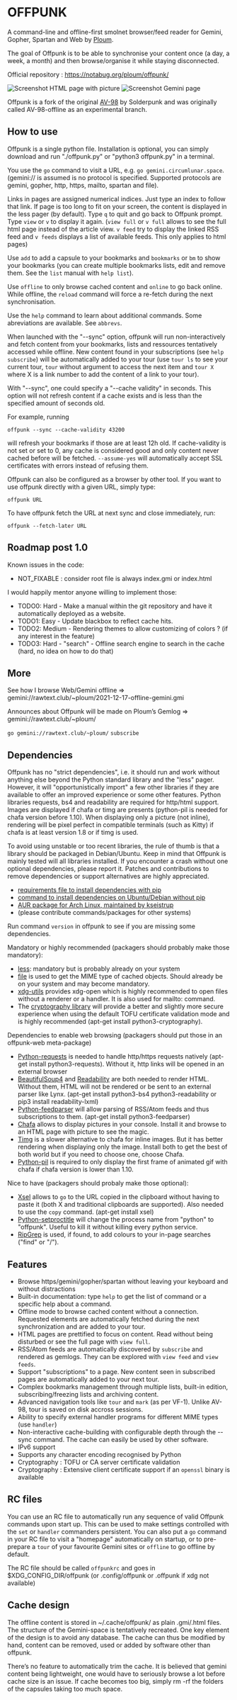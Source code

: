 # OFFPUNK

A command-line and offline-first smolnet browser/feed reader for Gemini, Gopher, Spartan and Web by [Ploum](https://ploum.net).

The goal of Offpunk is to be able to synchronise your content once (a day, a week, a month) and then browse/organise it while staying disconnected.

Official repository : https://notabug.org/ploum/offpunk/

![Screenshot HTML page with picture](/screenshot_offpunk1.png)
![Screenshot Gemini page](/screenshot_offpunk2.png)

Offpunk is a fork of the original [AV-98](https://tildegit.org/solderpunk/AV-98) by Solderpunk and was originally called AV-98-offline as an experimental branch.

## How to use

Offpunk is a single python file. Installation is optional, you can simply download and run "./offpunk.py" or "python3 offpunk.py" in a terminal.

You use the `go` command to visit a URL, e.g. `go gemini.circumlunar.space`. (gemini:// is assumed is no protocol is specified. Supported protocols are gemini, gopher, http, https, mailto, spartan and file).

Links in pages are assigned numerical indices.  Just type an index to follow that link. If page is too long to fit on your screen, the content is displayed in the less pager (by default). Type `q` to quit and go back to Offpunk prompt. Type `view` or `v` to display it again. (`view full` or `v full` allows to see the full html page instead of the article view. `v feed` try to display the linked RSS feed and `v feeds` displays a list of available feeds. This only applies to html pages)

Use `add` to add a capsule to your bookmarks and `bookmarks` or `bm` to show your bookmarks (you can create multiple bookmarks lists, edit and remove them. See the `list` manual with `help list`).

Use `offline` to only browse cached content and `online` to go back online. While offline, the `reload` command will force a re-fetch during the next synchronisation.

Use the `help` command to learn about additional commands. Some abreviations are available. See `abbrevs`.

When launched with the "--sync" option, offpunk will run non-interactively and fetch content from your bookmarks, lists and ressources tentatively accessed while offline. New content found in your subscriptions (see `help subscribe`) will be automatically added to your tour (use `tour ls` to see your current tour, `tour` without argument to access the next item and `tour X` where X is a link number to add the content of a link to your tour).

With "--sync", one could specify a "--cache validity" in seconds. This option will not refresh content if a cache exists and is less than the specified amount of seconds old.

For example, running

`offpunk --sync --cache-validity 43200`

will refresh your bookmarks if those are at least 12h old. If cache-validity is not set or set to 0, any cache is considered good and only content never cached before will be fetched. `--assume-yes` will automatically accept SSL certificates with errors instead of refusing them.

Offpunk can also be configured as a browser by other tool. If you want to use offpunk directly with a given URL, simply type:

`offpunk URL`

To have offpunk fetch the URL at next sync and close immediately, run:

`offpunk --fetch-later URL`

## Roadmap post 1.0

Known issues in the code:
* NOT_FIXABLE : consider root file is always index.gmi or index.html

I would happily mentor anyone willing to implement those:
* TODO0: Hard - Make a manual within the git repository and have it automatically deployed as a website.
* TODO1: Easy - Update blackbox to reflect cache hits.
* TODO2: Medium - Rendering themes to allow customizing of colors ? (if any interest in the feature)
* TODO3: Hard - "search" - Offline search engine to search in the cache (hard, no idea on how to do that)

## More

See how I browse Web/Gemini offline => gemini://rawtext.club/~ploum/2021-12-17-offline-gemini.gmi

Announces about Offpunk will be made on Ploum’s Gemlog  => gemini://rawtext.club/~ploum/

`go gemini://rawtext.club/~ploum/`
`subscribe`


## Dependencies

Offpunk has no "strict dependencies", i.e. it should run and work without anything
else beyond the Python standard library and the "less" pager.  However, it will "opportunistically
import" a few other libraries if they are available to offer an improved
experience or some other features. Python libraries requests, bs4 and readability are required for http/html support. Images are displayed if chafa or timg are presents (python-pil is needed for chafa version before 1.10). When displaying only a picture (not inline), rendering will be pixel perfect in compatible terminals (such as Kitty) if chafa is at least version 1.8 or if timg is used.

To avoid using unstable or too recent libraries, the rule of thumb is that a library should be packaged in Debian/Ubuntu. Keep in mind that Offpunk is mainly tested will all libraries installed. If you encounter a crash without one optional dependencies, please report it. Patches and contributions to remove dependencies or support alternatives are highly appreciated.

* [requirements file to install dependencies with pip](requirements.txt)
* [command to install dependencies  on Ubuntu/Debian without pip](ubuntu_dependencies.txt)
* [AUR package for Arch Linux, maintained by kseistrup](https://aur.archlinux.org/packages/offpunk-git)
* (please contribute commands/packages for other systems)

Run command `version` in offpunk to see if you are missing some dependencies.

Mandatory or highly recommended (packagers should probably make those mandatory):
* [less](http://www.greenwoodsoftware.com/less/): mandatory but is probably already on your system
* [file](https://www.darwinsys.com/file/) is used to get the MIME type of cached objects. Should already be on your system and may become mandatory.
* [xdg-utils](https://www.freedesktop.org/wiki/Software/xdg-utils/) provides xdg-open which is highly recommended to open files without a renderer or a handler. It is also used for mailto: command.
* The [cryptography library](https://pypi.org/project/cryptography/) will provide a better and slightly more secure experience when using the default TOFU certificate validation mode and is highly recommended (apt-get install python3-cryptography).

Dependencies to enable web browsing (packagers should put those in an offpunk-web meta-package)
* [Python-requests](http://python-requests.org) is needed to handle http/https requests natively (apt-get install python3-requests). Without it, http links will be opened in an external browser
* [BeautifulSoup4](https://www.crummy.com/software/BeautifulSoup) and [Readability](https://github.com/buriy/python-readability) are both needed to render HTML. Without them, HTML will not be rendered or be sent to an external parser like Lynx. (apt-get install python3-bs4 python3-readability or pip3 install readability-lxml)
* [Python-feedparser](https://github.com/kurtmckee/feedparser) will allow parsing of RSS/Atom feeds and thus subscriptions to them. (apt-get install python3-feedparser)
* [Chafa](https://hpjansson.org/chafa/) allows to display pictures in your console. Install it and browse to an HTML page with picture to see the magic.
* [Timg](https://github.com/hzeller/timg) is a slower alternative to chafa for inline images. But it has better rendering when displaying only the image. Install both to get the best of both world but if you need to choose one, choose Chafa. 
* [Python-pil](http://python-pillow.github.io/) is required to only display the first frame of animated gif with chafa if chafa version is lower than 1.10.

Nice to have (packagers should probaly make those optional):
* [Xsel](http://www.vergenet.net/~conrad/software/xsel/) allows to `go` to the URL copied in the clipboard without having to paste it (both X and traditional clipboards are supported). Also needed to use the `copy` command. (apt-get install xsel)
* [Python-setproctitle](https://github.com/dvarrazzo/py-setproctitle) will change the process name from "python" to "offpunk". Useful to kill it without killing every python service.
* [RipGrep](https://github.com/BurntSushi/ripgrep) is used, if found, to add colours to your in-page searches ("find" or "/"). 

## Features

* Browse https/gemini/gopher/spartan without leaving your keyboard and without distractions
* Built-in documentation: type `help` to get the list of command or a specific help about a command.
* Offline mode to browse cached content without a connection. Requested elements are automatically fetched during the next synchronization and are added to your tour.
* HTML pages are prettified to focus on content. Read without being disturbed or see the full page with `view full`.
* RSS/Atom feeds are automatically discovered by `subscribe` and rendered as gemlogs. They can be explored with `view feed` and `view feeds`.
* Support "subscriptions" to a page. New content seen in subscribed pages are automatically added to your next tour.
* Complex bookmarks management through multiple lists, built-in edition, subscribing/freezing lists and archiving content.
* Advanced navigation tools like `tour` and `mark` (as per VF-1). Unlike AV-98, tour is saved on disk accross sessions. 
* Ability to specify external handler programs for different MIME types (use `handler`)
* Non-interactive cache-building with configurable depth through the --sync command. The cache can easily be used by other software. 
* IPv6 support
* Supports any character encoding recognised by Python
* Cryptography : TOFU or CA server certificate validation
* Cryptography : Extensive client certificate support if an `openssl` binary is available

## RC files

You can use an RC file to automatically run any sequence of valid Offpunk
commands upon start up.  This can be used to make settings controlled with the
`set` or `handler` commanders persistent.  You can also put a `go` command in
your RC file to visit a "homepage" automatically on startup, or to pre-prepare
a `tour` of your favourite Gemini sites or `offline` to go offline by default.

The RC file should be called `offpunkrc` and goes in $XDG_CONFIG_DIR/offpunk (or .config/offpunk or .offpunk if xdg not available) 

## Cache design

The offline content is stored in ~/.cache/offpunk/ as plain .gmi/.html files. The structure of the Gemini-space is tentatively recreated. One key element of the design is to avoid any database. The cache can thus be modified by hand, content can be removed, used or added by software other than offpunk.

There’s no feature to automatically trim the cache. It is believed that gemini content being lightweight, one would have to seriously browse a lot before cache size is an issue. If cache becomes too big, simply rm -rf the folders of the capsules taking too much space.
